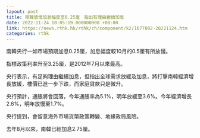 ```yaml
---
layout: post
title: 南韓放慢加息幅度至0.25厘　指出有理由繼續加息
date: 2022-11-24 10:05:19.000000000 +08:00
link: https://news.rthk.hk/rthk/ch/component/k2/1677002-20221124.htm
categories: rthk
---
```


南韓央行一如市場預期加息0.25厘，加息幅度較10月的0.5厘有所放慢。

指標政策利率升至3.25厘，是2012年7月以來最高。

央行表示，有足夠理由繼續加息，但指出全球需求放緩及加息，將打擊南韓經濟增長放緩，樓價已進一步下跌，而家庭貸款只是微升。

央行預計，通脹將會回落，今年通脹率為5.1%，明年放緩至3.6%。今年經濟增長2.6%，明年放慢至1.7%。

央行提到，會留意海外市場貨幣政策轉變、地緣政局風險。

去年8月以來，南韓已經加息2.75厘。
